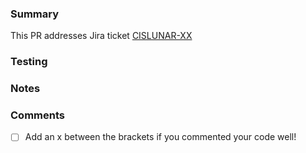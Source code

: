 ### Summary
<!-- What changes were made? What features were added? What bugs were fixed? -->
This PR addresses Jira ticket [CISLUNAR-XX](https://cislunarsoftware.atlassian.net/browse/CISLUNAR-XX)     <!-- Replace XX with JIRA ticket number -->



### Testing
<!-- How was your code tested? Include locations of test code and/or documents -->


### Notes
<!--- List any major or minor points, future thoughts, and/or future concerns -->


### Comments
- [ ] Add an x between the brackets if you commented your code well!

